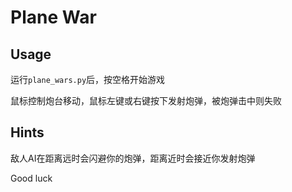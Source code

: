 # Plane War
## Usage
运行`plane_wars.py`后，按空格开始游戏

鼠标控制炮台移动，鼠标左键或右键按下发射炮弹，被炮弹击中则失败

## Hints
敌人AI在距离远时会闪避你的炮弹，距离近时会接近你发射炮弹

Good luck
